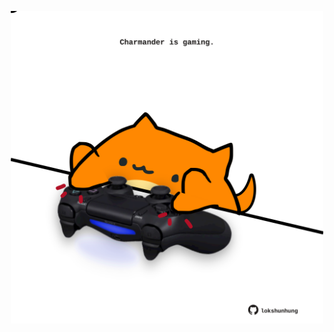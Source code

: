 <!-- built at 09/08/2022, 01:29:36 UTC -->
<p align="center">
  <img width="500" height="500" src="./ReadmeImage.svg">
</p>
